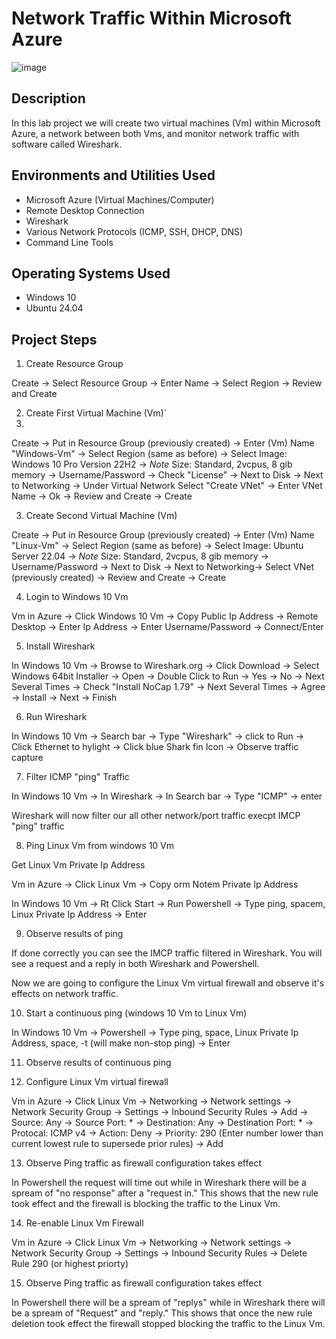 # Network Traffic Within Microsoft Azure

![image](https://github.com/user-attachments/assets/1a55355f-47ff-4c8d-8694-624efc5844fe)

<h2>Description</h2>
In this lab project we will create two virtual machines (Vm) within Microsoft Azure, a network between both Vms, and monitor network traffic with software called Wireshark. 


<h2>Environments and Utilities Used</h2>

- Microsoft Azure (Virtual Machines/Computer)
- Remote Desktop Connection 
- Wireshark
- Various Network Protocols (ICMP, SSH, DHCP, DNS)
- Command Line Tools

<h2>Operating Systems Used </h2>

- Windows 10
- Ubuntu 24.04

<h2>Project Steps</h2>

1. Create Resource Group
 <p> 
</p>

Create -> Select Resource Group -> Enter Name -> Select Region -> Review and Create
 <p> 
</p>

2. Create First Virtual Machine (Vm)\`
3. 
 <p> 
</p>

Create -> Put in Resource Group (previously created) -> Enter (Vm) Name "Windows-Vm" -> Select Region (same as before) -> Select Image: Windows 10 Pro Version 22H2 -> *Note* Size: Standard, 2vcpus, 8 gib memory -> Username/Password -> Check "License" -> Next to Disk -> Next to Networking -> Under Virtual Network Select "Create VNet" -> Enter VNet Name -> Ok -> Review and Create -> Create
 <p> 
</p>

3. Create Second Virtual Machine (Vm) 
 <p> 
</p>

Create -> Put in Resource Group (previously created) -> Enter (Vm) Name "Linux-Vm" -> Select Region (same as before) -> Select Image: Ubuntu Server 22.04 -> *Note* Size: Standard, 2vcpus, 8 gib memory -> Username/Password -> Next to Disk -> Next to Networking-> Select VNet (previously created) -> Review and Create -> Create
 <p> 
</p>

4. Login to Windows 10 Vm

Vm in Azure -> Click Windows 10 Vm -> Copy Public Ip Address -> Remote Desktop -> Enter Ip Address -> Enter Username/Password -> Connect/Enter

5. Install Wireshark 

In Windows 10 Vm -> Browse to Wireshark.org -> Click Download -> Select Windows 64bit Installer -> Open -> Double Click to Run -> Yes -> No -> Next Several Times -> Check "Install NoCap 1.79" -> Next Several Times -> Agree -> Install -> Next -> Finish

6. Run Wireshark

In Windows 10 Vm -> Search bar -> Type "Wireshark" -> click to Run -> Click Ethernet to hylight -> Click blue Shark fin Icon -> Observe traffic capture

7. Filter ICMP "ping" Traffic

In Windows 10 Vm -> In Wireshark -> In Search bar -> Type "ICMP" -> enter

Wireshark will now filter our all other network/port traffic execpt IMCP "ping" traffic

8. Ping Linux Vm from windows 10 Vm

Get Linux Vm Private Ip Address

Vm in Azure -> Click Linux Vm -> Copy orm Notem Private Ip Address

In Windows 10 Vm -> Rt Click Start -> Run Powershell -> Type ping, spacem, Linux Private Ip Address -> Enter

9. Observe results of ping

If done correctly you can see the IMCP traffic filtered in Wireshark. You will see a request and a reply in both Wireshark and Powershell.

Now we are going to configure the Linux Vm virtual firewall and observe it's effects on network traffic.

10. Start a continuous ping (windows 10 Vm to Linux Vm)

In Windows 10 Vm -> Powershell -> Type ping, space, Linux Private Ip Address, space, -t (will make non-stop ping) -> Enter

11. Observe results of continuous ping

12. Configure Linux Vm virtual firewall

Vm in Azure -> Click Linux Vm -> Networking -> Network settings -> Network Security Group -> Settings -> Inbound Security Rules -> Add -> Source: Any -> Source Port: * -> Destination: Any -> Destination Port: * -> Protocal: ICMP v4 -> Action: Deny -> Priority: 290 (Enter number lower than current lowest rule to supersede prior rules) -> Add

13. Observe Ping traffic as firewall configuration takes effect

In Powershell the request will time out while in Wireshark there will be a spream of "no response" after a "request in." This shows that the new rule took effect and the firewall is blocking the traffic to the Linux Vm.

14. Re-enable Linux Vm Firewall

Vm in Azure -> Click Linux Vm -> Networking -> Network settings -> Network Security Group -> Settings -> Inbound Security Rules -> Delete Rule 290 (or highest priorty)

15. Observe Ping traffic as firewall configuration takes effect

In Powershell there will be a spream of "replys" while in Wireshark there will be a spream of "Request" and "reply." This shows that once the new rule deletion took effect the firewall stopped blocking the traffic to the Linux Vm.
